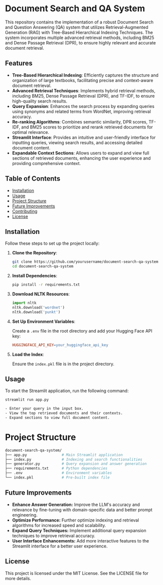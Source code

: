 # Document Search and QA System

This repository contains the implementation of a robust Document Search and Question Answering (QA) system that utilizes Retrieval-Augmented Generation (RAG) with Tree-Based Hierarchical Indexing Techniques. The system incorporates multiple advanced retrieval methods, including BM25 and Dense Passage Retrieval (DPR), to ensure highly relevant and accurate document retrieval.

## Features

- **Tree-Based Hierarchical Indexing**: Efficiently captures the structure and organization of large textbooks, facilitating precise and context-aware document retrieval.
- **Advanced Retrieval Techniques**: Implements hybrid retrieval methods, including BM25, Dense Passage Retrieval (DPR), and TF-IDF, to ensure high-quality search results.
- **Query Expansion**: Enhances the search process by expanding queries using synonyms and related terms from WordNet, improving retrieval accuracy.
- **Re-ranking Algorithms**: Combines semantic similarity, DPR scores, TF-IDF, and BM25 scores to prioritize and rerank retrieved documents for optimal relevance.
- **Streamlit Interface**: Provides an intuitive and user-friendly interface for inputting queries, viewing search results, and accessing detailed document content.
- **Expandable Context Sections**: Allows users to expand and view full sections of retrieved documents, enhancing the user experience and providing comprehensive context.

## Table of Contents

- [Installation](#installation)
- [Usage](#usage)
- [Project Structure](#project-structure)
- [Future Improvements](#future-improvements)
- [Contributing](#contributing)
- [License](#license)

## Installation

Follow these steps to set up the project locally:

1. **Clone the Repository**:

    ```bash
    git clone https://github.com/yourusername/document-search-qa-system.git
    cd document-search-qa-system
    ```

2. **Install Dependencies**:

    ```bash
    pip install -r requirements.txt
    ```

3. **Download NLTK Resources**:

    ```python
    import nltk
    nltk.download('wordnet')
    nltk.download('punkt')
    ```

4. **Set Up Environment Variables**:

    Create a `.env` file in the root directory and add your Hugging Face API key:

    ```makefile
    HUGGINGFACE_API_KEY=your_huggingface_api_key
    ```

5. **Load the Index**:

    Ensure the `index.pkl` file is in the project directory.

## Usage

To start the Streamlit application, run the following command:

```bash
streamlit run app.py

- Enter your query in the input box.
- View the top retrieved documents and their contexts.
- Expand sections to view full document content.
```
# Project Structure

```bash
document-search-qa-system/
├── app.py                # Main Streamlit application
├── index.py              # Indexing and search functionalities
├── generator.py          # Query expansion and answer generation
├── requirements.txt      # Python dependencies
├── .env                  # Environment variables
└── index.pkl             # Pre-built index file

```

## Future Improvements

- **Enhance Answer Generation:** Improve the LLM's accuracy and relevance by fine-tuning with domain-specific data and better prompt engineering.
- **Optimize Performance:** Further optimize indexing and retrieval algorithms for increased speed and scalability.
- **Expand Query Techniques:** Implement additional query expansion techniques to improve retrieval accuracy.
- **User Interface Enhancements:** Add more interactive features to the Streamlit interface for a better user experience.

## License

This project is licensed under the MIT License. See the LICENSE file for more details.
